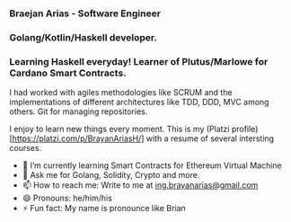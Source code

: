 ### Braejan Arias - Software Engineer

### Golang/Kotlin/Haskell developer.
### Learning Haskell everyday! Learner of Plutus/Marlowe for Cardano Smart Contracts. 


I had worked with agiles methodologies like SCRUM and the implementations
of different architectures like TDD, DDD, MVC among others. Git for managing
repositories.

I enjoy to learn new things every moment. This is my (Platzi profile)[https://platzi.com/p/BrayanAriasH/] with a resume of several intersting courses.

<!--
**braejan/braejan** is a ✨ _special_ ✨ repository because its `README.md` (this file) appears on your GitHub profile.

Here are some ideas to get you started:
-->
- 🌱 I’m currently learning Smart Contracts for Ethereum Virtual Machine
- 💬 Ask me for Golang, Solidity, Crypto and more.
- 📫 How to reach me: Write to me at ing.brayanarias@gmail.com
- 😄 Pronouns: he/him/his
- ⚡ Fun fact: My name is pronounce like Brian

